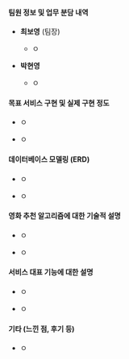 #### 팀원 정보 및 업무 분담 내역

- **최보영** (팀장)
  
  - ㅇ

- **박현영**
  
  - ㅇ

#### 목표 서비스 구현 및 실제 구현 정도

- ㅇ

- ㅇ

#### 데이터베이스 모델링 (ERD)

- ㅇ

- ㅇ

#### 영화 추천 알고리즘에 대한 기술적 설명

- ㅇ

- ㅇ

#### 서비스 대표 기능에 대한 설명

- ㅇ

- ㅇ

#### 기타 (느낀 점, 후기 등)

- ㅇ
